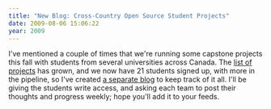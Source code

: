 ```yaml
---
title: "New Blog: Cross-Country Open Source Student Projects"
date: 2009-08-06 15:06:22
year: 2009
---
```

I've mentioned a couple of times that we're running some capstone projects this fall with students from several universities across Canada.  The <a href="http://www.cdf.toronto.edu/~csc490h/fall/#canada">list of projects</a> has grown, and we now have 21 students signed up, with more in the pipeline, so I've created <a href="http://ucosp.wordpress.com/">a separate blog</a> to keep track of it all.  I'll be giving the students write access, and asking each team to post their thoughts and progress weekly; hope you'll add it to your feeds.
